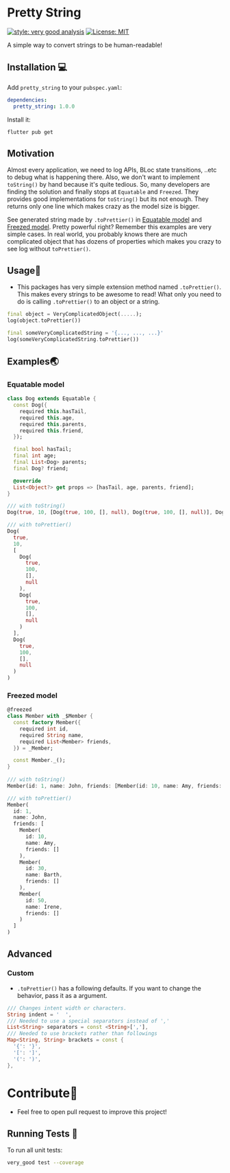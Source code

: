 # Pretty String

[![style: very good analysis][very_good_analysis_badge]][very_good_analysis_link]
[![License: MIT][license_badge]][license_link]

A simple way to convert strings to be human-readable!

## Installation 💻

Add `pretty_string` to your `pubspec.yaml`:

```yaml
dependencies:
  pretty_string: 1.0.0
```

Install it:

```sh
flutter pub get
```

## Motivation
Almost every application, we need to log APIs, BLoc state transitions, ..etc to debug what is happening there.
Also, we don't want to implement `toString()` by hand because it's quite tedious. So, many developers are finding the solution and finally stops at `Equatable` and `Freezed`. They provides good implementations for `toString()` but its not enough. They returns only one line which makes crazy as the model size is bigger.

See generated string made by `.toPrettier()` in [Equatable model](#equatable-model) and [Freezed model](#freezed-model). Pretty powerful right?
Remember this examples are very simple cases. In real world, you probably knows there are much complicated object that has dozens of properties which makes you crazy to see log without `toPrettier()`.

## Usage💯
- This packages has very simple extension method named `.toPrettier()`.
This makes every strings to be awesome to read!
What only you need to do is calling `.toPrettier()` to an object or a string.

```dart
final object = VeryComplicatedObject(.....);
log(object.toPrettier())

final someVeryComplicatedString = '{..., ..., ...}'
log(someVeryComplicatedString.toPrettier())
```

## Examples🌏
### Equatable model
```dart
class Dog extends Equatable {
  const Dog({
    required this.hasTail,
    required this.age,
    required this.parents,
    required this.friend,
  });

  final bool hasTail;
  final int age;
  final List<Dog> parents;
  final Dog? friend;

  @override
  List<Object?> get props => [hasTail, age, parents, friend];
}

/// with toString()
Dog(true, 10, [Dog(true, 100, [], null), Dog(true, 100, [], null)], Dog(true, 100, [], null))

/// with toPrettier()
Dog(
  true,
  10,
  [
    Dog(
      true,
      100,
      [],
      null
    ),
    Dog(
      true,
      100,
      [],
      null
    )
  ],
  Dog(
    true,
    100,
    [],
    null
  )
)
```

### Freezed model
```dart
@freezed
class Member with _$Member {
  const factory Member({
    required int id,
    required String name,
    required List<Member> friends,
  }) = _Member;

  const Member._();
}
 
/// with toString()
Member(id: 1, name: John, friends: [Member(id: 10, name: Amy, friends: []), Member(id: 30, name: Barth, friends: []), Member(id: 50, name: Irene, friends: [])])

/// with toPrettier()
Member(
  id: 1,
  name: John,
  friends: [
    Member(
      id: 10,
      name: Amy,
      friends: []
    ),
    Member(
      id: 30,
      name: Barth,
      friends: []
    ),
    Member(
      id: 50,
      name: Irene,
      friends: []
    )
  ]
)
```

## Advanced
### Custom
- `.toPrettier()` has a following defaults. If you want to change the behavior, pass it as a argument.
```dart
/// Changes intent width or characters.
String indent = '  ',
/// Needed to use a special separators instead of ','
List<String> separators = const <String>[','],
/// Needed to use brackets rather than followings
Map<String, String> brackets = const {
  '{': '}',
  '[': ']',
  '(': ')',
},
```
# Contribute🤖
- Feel free to open pull request to improve this project!
## Running Tests 🧪

To run all unit tests:

```sh
very_good test --coverage
```

[flutter_install_link]: https://docs.flutter.dev/get-started/install
[github_actions_link]: https://docs.github.com/en/actions/learn-github-actions
[license_badge]: https://img.shields.io/badge/license-MIT-blue.svg
[license_link]: https://opensource.org/licenses/MIT
[logo_black]: https://raw.githubusercontent.com/VGVentures/very_good_brand/main/styles/README/vgv_logo_black.png#gh-light-mode-only
[logo_white]: https://raw.githubusercontent.com/VGVentures/very_good_brand/main/styles/README/vgv_logo_white.png#gh-dark-mode-only
[mason_link]: https://github.com/felangel/mason
[very_good_analysis_badge]: https://img.shields.io/badge/style-very_good_analysis-B22C89.svg
[very_good_analysis_link]: https://pub.dev/packages/very_good_analysis
[very_good_cli_link]: https://pub.dev/packages/very_good_cli
[very_good_coverage_link]: https://github.com/marketplace/actions/very-good-coverage
[very_good_ventures_link]: https://verygood.ventures
[very_good_ventures_link_light]: https://verygood.ventures#gh-light-mode-only
[very_good_ventures_link_dark]: https://verygood.ventures#gh-dark-mode-only
[very_good_workflows_link]: https://github.com/VeryGoodOpenSource/very_good_workflows
